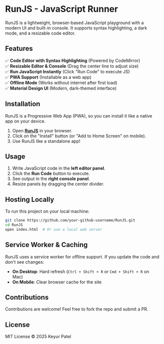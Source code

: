 # RunJS - JavaScript Runner

RunJS is a lightweight, browser-based JavaScript playground with a modern UI and built-in console. It supports syntax highlighting, a dark mode, and a resizable code editor.

## Features

✅ **Code Editor with Syntax Highlighting** (Powered by CodeMirror)  
✅ **Resizable Editor & Console** (Drag the center line to adjust size)  
✅ **Run JavaScript Instantly** (Click "Run Code" to execute JS)  
✅ **PWA Support** (Installable as a web app)  
✅ **Offline Mode** (Works without internet after first load)  
✅ **Material Design UI** (Modern, dark-themed interface)  

## Installation

RunJS is a Progressive Web App (PWA), so you can install it like a native app on your device.

1. Open **[RunJS](https://simkeyur.github.io/RunJS/)** in your browser.
2. Click on the "Install" button (or "Add to Home Screen" on mobile).
3. Use RunJS like a standalone app!

## Usage

1. Write JavaScript code in the **left editor panel**.
2. Click the **Run Code** button to execute.
3. See output in the **right console panel**.
4. Resize panels by dragging the center divider.

## Hosting Locally

To run this project on your local machine:

```bash
git clone https://github.com/your-github-username/RunJS.git
cd RunJS
open index.html  # Or use a local web server
```

## Service Worker & Caching

RunJS uses a service worker for offline support. If you update the code and don't see changes:

- **On Desktop**: Hard refresh (`Ctrl + Shift + R` or `Cmd + Shift + R` on Mac)
- **On Mobile**: Clear browser cache for the site

## Contributions

Contributions are welcome! Feel free to fork the repo and submit a PR.

## License

MIT License © 2025 Keyur Patel

